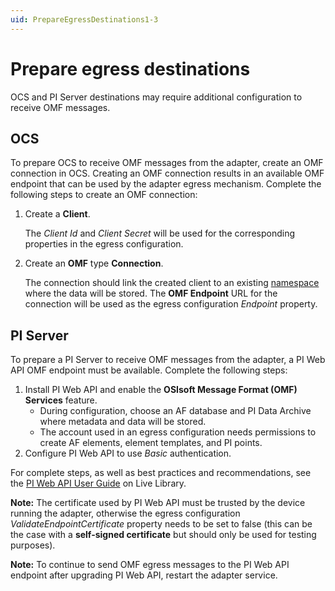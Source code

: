 ```yaml
---
uid: PrepareEgressDestinations1-3
---
```

# Prepare egress destinations

OCS and PI Server destinations may require additional configuration to receive OMF messages.

## OCS

To prepare OCS to receive OMF messages from the adapter, create an OMF connection in OCS. Creating an OMF connection results in an available OMF endpoint that can be used by the adapter egress mechanism. Complete the following steps to create an OMF connection:

1. Create a **Client**.

   The *Client Id* and *Client Secret* will be used for the corresponding properties in the egress configuration.

2. Create an **OMF** type **Connection**.

   The connection should link the created client to an existing [namespace](https://ocs-docs.osisoft.com/Content_Portal/Documentation/Management/Account_Namespace_1.html) where the data will be stored.
   The **OMF Endpoint** URL for the connection will be used as the egress configuration *Endpoint* property.

## PI Server

To prepare a PI Server to receive OMF messages from the adapter, a PI Web API OMF endpoint must be available. Complete the following steps:

1. Install PI Web API and enable the **OSIsoft Message Format (OMF) Services** feature.
    - During configuration, choose an AF database and PI Data Archive where metadata and data will be stored.
    - The account used in an egress configuration needs permissions to create AF elements, element templates, and PI points.
2. Configure PI Web API to use *Basic* authentication.

 For complete steps, as well as best practices and recommendations, see the [PI Web API User Guide](https://livelibrary.osisoft.com/LiveLibrary/content/en/web-api-v12/GUID-D807EF71-7F37-43DB-A357-EF03CCD001F1) on Live Library.

**Note:**  The certificate used by PI Web API must be trusted by the device running the adapter, otherwise the egress configuration *ValidateEndpointCertificate* property needs to be set to false (this can be the case with a **self-signed certificate** but should only be used for testing purposes).

**Note:**  To continue to send OMF egress messages to the PI Web API endpoint after upgrading PI Web API, restart the adapter service.